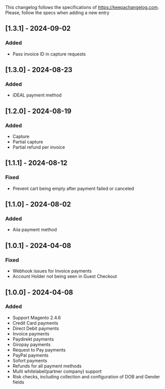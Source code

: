 This changelog follows the specifications of https://keepachangelog.com. Please, follow the specs when adding a new entry

## [1.3.1] - 2024-09-02

### Added

- Pass invoice ID in capture requests

## [1.3.0] - 2024-08-23

### Added

- iDEAL payment method

## [1.2.0] - 2024-08-19

### Added

- Capture
- Partial capture
- Partial refund per invoice

## [1.1.1] - 2024-08-12

### Fixed

- Prevent cart being empty after payment failed or canceled

## [1.1.0] - 2024-08-02

### Added

- Aiia payment method

## [1.0.1] - 2024-04-08

### Fixed

- Webhook issues for Invoice payments
- Account Holder not being seen in Guest Checkout

## [1.0.0] - 2024-04-08

### Added

- Support Magento 2.4.6
- Credit Card payments
- Direct Debit payments
- Invoice payments
- Paydirekt payments
- Giropay payments
- Request to Pay payments
- PayPal payments
- Sofort payments
- Refunds for all payment methods
- Multi whitelabel(partner company) support
- Risk checks, including collection and configuration of DOB and Gender fields
